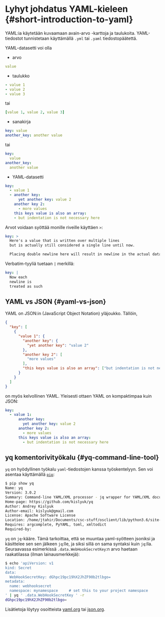 
# Lyhyt johdatus YAML-kieleen {#short-introduction-to-yaml}

YAML:ia käytetään kuvaamaan avain-arvo -karttoja ja taulukoita. YAML-tiedostot tunnistetaan käyttämällä `.yml` tai `.yaml` tiedostopäätettä.

YAML-datasetti voi olla

* arvo

```yaml
value
```

* taulukko

```yaml
- value 1
- value 2
- value 3
```

tai

```yaml
[value 1, value 2, value 3]
```

* sanakirja

```yaml
key: value
another_key: another value
```

tai

```yaml
key:
  value
another_key:
  another value
```

* YAML-datasetti

```yaml
key:
  - value 1
  - another key:
      yet another key: value 2
    another key 2:
      - more values
    this keys value is also an array:
    - but indentation is not necessary here
```

Arvot voidaan syöttää monille riveille käyttäen `>`:

```yaml
key: >
  Here's a value that is written over multiple lines
  but is actually still considered a single line until now.

  Placing double newline here will result in newline in the actual data.
```

Verbatim-tyyliä tuetaan `|` merkillä:

```yaml
key: |
  Now each
  newline is
  treated as such
```

## YAML vs JSON {#yaml-vs-json}

YAML on JSON:in (JavaScript Object Notation) yläjoukko. Tällöin,

```json
{
  "key": [
    {
      "value 1": {
        "another key": {
          "yet another key": "value 2"
        },
        "another key 2": [
          "more values"
        ],
        "this keys value is also an array": ["but indentation is not necessary here"]
      }
    }
  ]
}
```

on myös kelvollinen YAML. Yleisesti ottaen YAML on kompaktimpaa kuin JSON:

```yaml
key:
  - value 1:
      another key:
        yet another key: value 2
      another key 2:
        - more values
      this keys value is also an array:
        - but indentation is not necessary here
```

## yq komentorivityökalu {#yq-command-line-tool}

`yq` on hyödyllinen työkalu `yaml`-tiedostojen kanssa työskentelyyn. Sen voi asentaa käyttämällä [`pip`](https://pypi.org/project/yq/):

```bash
$ pip show yq  
Name: yq
Version: 3.0.2
Summary: Command-line YAML/XML processor - jq wrapper for YAML/XML documents
Home-page: https://github.com/kislyuk/yq
Author: Andrey Kislyuk
Author-email: kislyuk@gmail.com
License: Apache Software License
Location: /home/jtahir/Documents/csc-stuff/osclient/lib/python3.6/site-packages
Requires: argcomplete, PyYAML, toml, xmltodict
Required-by: 
```

`yq` on `jq`-kääre. Tämä tarkoittaa, että se muuntaa yaml-syötteen jsoniksi ja käsittelee sen sen jälkeen `jq`:lle, ja siksi sillä on sama syntaksi kuin `jq`:lla. Seuraavassa esimerkissä `.data.WebHookSecretKey`:n arvo haetaan raakatilassa (ilman lainausmerkkejä):

```bash
$ echo 'apiVersion: v1
kind: Secret
data:
  WebHookSecretKey: dGhpc19pc19hX2JhZF90b2tlbgo=
metadata:
  name: webhooksecret
  namespace: mynamespace     # set this to your project namespace
' | yq ' .data.WebHookSecretKey ' -r
dGhpc19pc19hX2JhZF90b2tlbgo=
```

Lisätietoja löytyy osoitteista [yaml.org](https://yaml.org/) tai [json.org](https://json.org).

